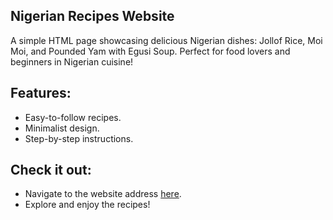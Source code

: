 ## Nigerian Recipes Website
A simple HTML page showcasing delicious Nigerian dishes: Jollof Rice, Moi Moi, and Pounded Yam with Egusi Soup. Perfect for food lovers and beginners in Nigerian cuisine!

## Features:
- Easy-to-follow recipes.
- Minimalist design.
- Step-by-step instructions.

## Check it out:
- Navigate to the website address [here](https://cqawam.github.io/odin-recipes).
- Explore and enjoy the recipes!